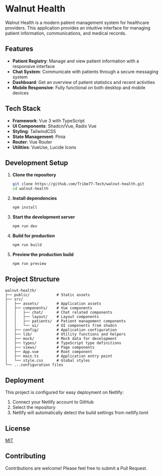 # Walnut Health

Walnut Health is a modern patient management system for healthcare providers. This application provides an intuitive interface for managing patient information, communications, and medical records.

## Features

- **Patient Registry**: Manage and view patient information with a responsive interface
- **Chat System**: Communicate with patients through a secure messaging system
- **Dashboard**: Get an overview of patient statistics and recent activities
- **Mobile Responsive**: Fully functional on both desktop and mobile devices

## Tech Stack

- **Framework**: Vue 3 with TypeScript
- **UI Components**: Shadcn/Vue, Radix Vue
- **Styling**: TailwindCSS
- **State Management**: Pinia
- **Router**: Vue Router
- **Utilities**: VueUse, Lucide Icons

## Development Setup

1. **Clone the repository**
   ```bash
   git clone https://github.com/Tribe77-Tech/walnut-health.git
   cd walnut-health
   ```

2. **Install dependencies**
   ```bash
   npm install
   ```

3. **Start the development server**
   ```bash
   npm run dev
   ```

4. **Build for production**
   ```bash
   npm run build
   ```

5. **Preview the production build**
   ```bash
   npm run preview
   ```

## Project Structure

```
walnut-health/
├── public/            # Static assets
├── src/
│   ├── assets/        # Application assets
│   ├── components/    # Vue components
│   │   ├── chat/      # Chat related components
│   │   ├── layout/    # Layout components
│   │   ├── patients/  # Patient management components
│   │   └── ui/        # UI components from shadcn
│   ├── config/        # Application configuration
│   ├── lib/           # Utility functions and helpers
│   ├── mock/          # Mock data for development
│   ├── types/         # TypeScript type definitions
│   ├── views/         # Page components
│   ├── App.vue        # Root component
│   ├── main.ts        # Application entry point
│   └── style.css      # Global styles
└── ...configuration files
```

## Deployment

This project is configured for easy deployment on Netlify:

1. Connect your Netlify account to GitHub
2. Select the repository
3. Netlify will automatically detect the build settings from netlify.toml

## License

[MIT](LICENSE)

## Contributing

Contributions are welcome! Please feel free to submit a Pull Request.